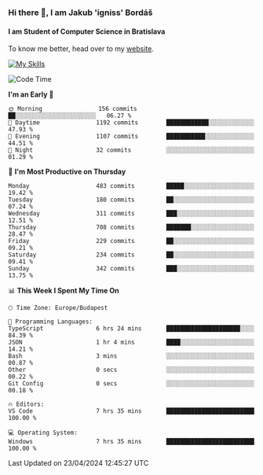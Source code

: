 ### Hi there 👋, I am Jakub 'igniss' Bordáš

#### I am Student of Computer Science in Bratislava
To know me better, head over to my [website](https://bordas.sk).

[![My Skills](https://skillicons.dev/icons?i=js,html,css,figma,svelte,java,kotlin,python,postgresql,typescript,nest,nodejs)](https://bordas.sk)


<!--START_SECTION:waka-->
![Code Time](http://img.shields.io/badge/Code%20Time-1%2C475%20hrs%2037%20mins-blue)

**I'm an Early 🐤** 

```text
🌞 Morning                156 commits         ██░░░░░░░░░░░░░░░░░░░░░░░   06.27 % 
🌆 Daytime                1192 commits        ████████████░░░░░░░░░░░░░   47.93 % 
🌃 Evening                1107 commits        ███████████░░░░░░░░░░░░░░   44.51 % 
🌙 Night                  32 commits          ░░░░░░░░░░░░░░░░░░░░░░░░░   01.29 % 
```
📅 **I'm Most Productive on Thursday** 

```text
Monday                   483 commits         █████░░░░░░░░░░░░░░░░░░░░   19.42 % 
Tuesday                  180 commits         ██░░░░░░░░░░░░░░░░░░░░░░░   07.24 % 
Wednesday                311 commits         ███░░░░░░░░░░░░░░░░░░░░░░   12.51 % 
Thursday                 708 commits         ███████░░░░░░░░░░░░░░░░░░   28.47 % 
Friday                   229 commits         ██░░░░░░░░░░░░░░░░░░░░░░░   09.21 % 
Saturday                 234 commits         ██░░░░░░░░░░░░░░░░░░░░░░░   09.41 % 
Sunday                   342 commits         ███░░░░░░░░░░░░░░░░░░░░░░   13.75 % 
```


📊 **This Week I Spent My Time On** 

```text
🕑︎ Time Zone: Europe/Budapest

💬 Programming Languages: 
TypeScript               6 hrs 24 mins       █████████████████████░░░░   84.39 % 
JSON                     1 hr 4 mins         ████░░░░░░░░░░░░░░░░░░░░░   14.21 % 
Bash                     3 mins              ░░░░░░░░░░░░░░░░░░░░░░░░░   00.87 % 
Other                    0 secs              ░░░░░░░░░░░░░░░░░░░░░░░░░   00.22 % 
Git Config               0 secs              ░░░░░░░░░░░░░░░░░░░░░░░░░   00.18 % 

🔥 Editors: 
VS Code                  7 hrs 35 mins       █████████████████████████   100.00 % 

💻 Operating System: 
Windows                  7 hrs 35 mins       █████████████████████████   100.00 % 
```


 Last Updated on 23/04/2024 12:45:27 UTC
<!--END_SECTION:waka-->

